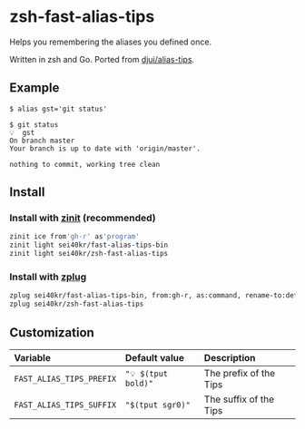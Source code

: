 # zsh-fast-alias-tips

Helps you remembering the aliases you defined once.

Written in zsh and Go. Ported from [djui/alias-tips](https://github.com/djui/alias-tips).

## Example

```
$ alias gst='git status'

$ git status
💡  gst
On branch master
Your branch is up to date with 'origin/master'.

nothing to commit, working tree clean
```

## Install

### Install with [zinit](https://github.com/zdharma/zinit) (recommended)

```sh
zinit ice from'gh-r' as'program'
zinit light sei40kr/fast-alias-tips-bin
zinit light sei40kr/zsh-fast-alias-tips
```

### Install with [zplug](https://github.com/zplug/zplug)

```sh
zplug sei40kr/fast-alias-tips-bin, from:gh-r, as:command, rename-to:def-matcher
zplug sei40kr/zsh-fast-alias-tips
```

## Customization

| Variable                 | Default value       | Description           |
| :--                      | :--                 | :--                   |
| `FAST_ALIAS_TIPS_PREFIX` | `"💡 $(tput bold)"` | The prefix of the Tips |
| `FAST_ALIAS_TIPS_SUFFIX` | `"$(tput sgr0)"`    | The suffix of the Tips |

